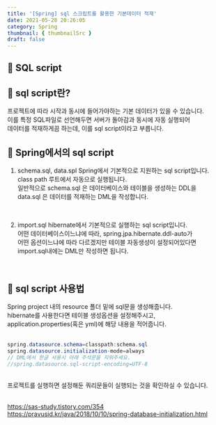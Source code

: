 ```yaml
---
title: '[Spring] sql 스크립트를 활용한 기본데이터 적재'
date: 2021-05-28 20:26:05
category: Spring
thumbnail: { thumbnailSrc }
draft: false
---
```

## 🌟 SQL script

## 🎯 sql script란?
프로젝트에 따라 시작과 동시에 들어가야하는 기본 데이터가 있을 수 있습니다.<br>
이를 특정 SQL파일로 선언해두면 서버가 돌아감과 동시에 자동 실행되어 <br>
데이터를 적재하게끔 하는데, 이를 sql script이라고 부릅니다.<br>

## 🎯 Spring에서의 sql script
1. schema.sql, data.spl
Spring에서 기본적으로 지원하는 sql script입니다.<br>
class path 루트에서 자동으로 실행됩니다. <br>
일반적으로 schema.sql 은 데이터베이스와 테이블을 생성하는 DDL을<br>
data.sql 은 데이터를 적재하는 DML을 작성합니다.<br>
<br>

2. import.sql
hibernate에서 기본적으로 실행하는 sql script입니다.<br>
어떤 데이터베이스이느냐에 따라, spring.jpa.hibernate.ddl-auto가<br>
어떤 옵션이느냐에 따라 다르겠지만 테이블 자동생성이 설정되어있다면<br>
import.sql내에는 DML만 작성하면 됩니다.<br>
<br>

## 🎯 sql script 사용법
Spring project 내의 resource 폴더 밑에 sql문을 생성해줍니다.<br>
hibernate를 사용한다면 테이블 생성옵션을 설정해주시고,<br>
application.properties(혹은 yml)에 해당 내용을 적어줍니다.<br>
<br>

```java
spring.datasource.schema=classpath:schema.sql
spring.datasource.initialization-mode=always
// DML에서 한글 사용시 아래 주석문을 지워주세요.
//spring.datasource.sql-script-encoding=UTF-8 
```
<br>
프로젝트를 실행하면 설정해둔 쿼리문들이 실행되는 것을 확인하실 수 있습니다.<br>
<br>



https://sas-study.tistory.com/354
https://pravusid.kr/java/2018/10/10/spring-database-initialization.html